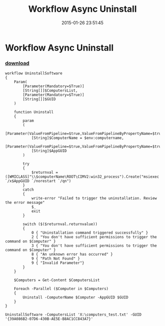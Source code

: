 ﻿---
pid:            5717
poster:         Zefram
title:          Workflow Async Uninstall
date:           2015-01-26 23:51:45
format:         posh
parent:         0
parent:         0

---

# Workflow Async Uninstall

### [download](5717.ps1)



```posh
workflow UninstallSoftware
{
	Param(
		[Parameter(Mandatory=$True)]
		[String[]]$ComputersList,
		[Parameter(Mandatory=$True)]
		[String[]]$GUID
	)
	
	function Uninstall
	{
		param
		(  
			[Parameter(ValueFromPipeline=$true,ValueFromPipelineByPropertyName=$true)]
			[String]$ComputerName = $env:computername,
			[Parameter(ValueFromPipeline=$true,ValueFromPipelineByPropertyName=$true,Mandatory=$true)]
			[String]$AppGUID
		)  
		
		try 
		{
			$returnval = ([WMICLASS]"\\$computerName\ROOT\CIMV2:win32_process").Create("msiexec `/x$AppGUID `/norestart `/qn")
		} 
		catch 
		{
			write-error "Failed to trigger the uninstallation. Review the error message"
			$_
			exit
		}
		
		switch ($($returnval.returnvalue))
		{
			0 { "Uninstallation command triggered successfully" }
			2 { "You don't have sufficient permissions to trigger the command on $Computer" }
			3 { "You don't have sufficient permissions to trigger the command on $Computer" }
			8 { "An unknown error has occurred" }
			9 { "Path Not Found" }
			9 { "Invalid Parameter"}
		}
	}
	
	$Computers = Get-Content $ComputersList
	
	Foreach -Parallel ($Computer in $Computers)
	{
		Uninstall -ComputerName $Computer -AppGUID $GUID
	}
}

UninstallSoftware -ComputersList 'X:\computers_test.txt' -GUID '{39A086B2-07D6-430B-AE5E-B8AC1CC843A7}'
```
